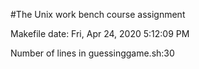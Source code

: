 #The Unix work bench course assignment

Makefile date: Fri, Apr 24, 2020  5:12:09 PM

Number of lines in guessinggame.sh:30

